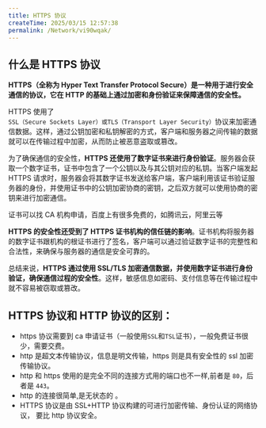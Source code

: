 ```yaml
---
title: HTTPS 协议
createTime: 2025/03/15 12:57:38
permalink: /Network/vi90wqak/
---
```


## 什么是 HTTPS 协议

**HTTPS（全称为 Hyper Text Transfer Protocol Secure）是一种用于进行安全通信的协议，它在 HTTP 的基础上通过加密和身份验证来保障通信的安全性。**

HTTPS 使用了`SSL（Secure Sockets Layer）或TLS（Transport Layer Security）`协议来加密通信数据。这样，通过公钥加密和私钥解密的方式，客户端和服务器之间传输的数据就可以在传输过程中加密，从而防止被恶意盗取或篡改。

为了确保通信的安全性，**HTTPS 还使用了数字证书来进行身份验证**。服务器会获取一个数字证书，证书中包含了一个公钥以及与其公钥对应的私钥。当客户端发起 HTTPS 请求时，服务器会将其数字证书发送给客户端，客户端利用该证书验证服务器的身份，并使用证书中的公钥加密协商的密钥，之后双方就可以使用协商的密钥来进行加密通信。

证书可以找 CA 机构申请，百度上有很多免费的，如腾讯云，阿里云等

**HTTPS 的安全性还受到了 HTTPS 证书机构的信任链的影响**。证书机构将服务器的数字证书跟机构的根证书进行了签名，客户端可以通过验证数字证书的完整性和合法性，来确保与服务器的通信是安全可靠的。

总结来说，**HTTPS 通过使用 SSL/TLS 加密通信数据，并使用数字证书进行身份验证，确保通信过程的安全性**。这样，敏感信息如密码、支付信息等在传输过程中就不容易被窃取或篡改。

## HTTPS 协议和 HTTP 协议的区别：

- https 协议需要到 ca 申请证书（一般使用`SSL`和`TSL`证书），一般免费证书很少，需要交费。
- http 是超文本传输协议，信息是明文传输，https 则是具有安全性的 ssl 加密传输协议。
- http 和 https 使用的是完全不同的连接方式用的端口也不一样,前者是 `80`，后者是 `443`。
- http 的连接很简单,是无状态的 。
- HTTPS 协议是由 SSL+HTTP 协议构建的可进行加密传输、身份认证的网络协议， 要比 http 协议安全。
